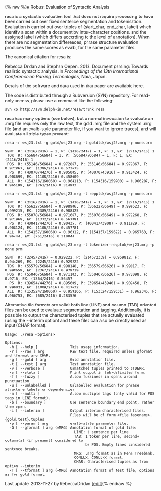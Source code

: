 {% raw %}# Robust Evaluation of Syntactic Analysis

resa is a syntactic evaluation tool that does not require processing to
have been carried out over fixed sentence segmentation and tokenisation.
Evaluation is carried out over triples of (start\_char, end\_char,
label) which identify a span within a document by inter-character
positions, and the assigned label (which differs according to the level
of annotation). When there are no segmentation differences, phrase
structure evaluation produces the same scores as evalb, for the same
parameter files.

The canonical citation for resa is:

Rebecca Dridan and Stephan Oepen. 2013. Document parsing: Towards
realistic syntactic analysis. In *Proceedings of the 13th International
Conference on Parsing Technologies*, Nara, Japan.

Details of the software and data used in that paper are available
here.

The code is distributed through a Subversion (SVN) repository. For
read-only access, please use a command like the following:

    svn co http://svn.delph-in.net/resa/trunk resa

resa has many options (see below), but a normal invocation to evaluate
an .mrg file requires only the raw text, the gold .mrg file and the
system .mrg file (and an evalb-style parameter file, if you want to
ignore traces), and will evaluate all triple types present:

    resa -r wsj23.txt -g gold/wsj23.mrg -t goldtok/wsj23.mrg -p none.prm
    
    SENT: R: (2416/2416) = 1, P: (2416/2416) = 1, F: 1, EX: (2416/2416) 1
     TOK: R: (56684/56684) = 1, P: (56684/56684) = 1, F: 1, EX: (2416/2416) 1
     POS: R: (55146/56684) = 0.972867, P: (55146/56684) = 0.972867, F: 0.972867, EX: (1386/2416) 0.573675
      PS: R: (40070/44276) = 0.905005, P: (40070/43916) = 0.912424, F: 0.908699, EX: (1108/2416) 0.458609
     ALL: R: (154316/160060) = 0.964113, P: (154316/159700) = 0.966287, F: 0.965199, EX: (761/2416) 0.314983
    
    resa -r wsj23.txt -g gold/wsj23.mrg -t repptok/wsj23.mrg -p none.prm
    
    SENT: R: (2416/2416) = 1, P: (2416/2416) = 1, F: 1, EX: (2416/2416) 1
     TOK: R: (56622/56684) = 0.998906, P: (56622/56649) = 0.999523, F: 0.999215, EX: (2389/2416) 0.988825
     POS: R: (55078/56684) = 0.971667, P: (55078/56649) = 0.972268, F: 0.971968, EX: (1372/2416) 0.567881
      PS: R: (40041/44276) = 0.90435, P: (40041/43908) = 0.911929, F: 0.908124, EX: (1106/2416) 0.457781
     ALL: R: (154157/160060) = 0.96312, P: (154157/159622) = 0.965763, F: 0.96444, EX: (751/2416) 0.310844
    
    resa -r wsj23.txt -g gold/wsj23.mrg -t tokenizer-repptok/wsj23.mrg -p none.prm
    
    SENT: R: (2245/2416) = 0.929222, P: (2245/2339) = 0.959812, F: 0.944269, EX: (2245/2416) 0.929222
     TOK: R: (56579/56684) = 0.998148, P: (56579/56626) = 0.99917, F: 0.998659, EX: (2367/2416) 0.979719
     POS: R: (55046/56684) = 0.971103, P: (55046/56626) = 0.972098, F: 0.9716, EX: (1364/2416) 0.56457
      PS: R: (39654/44276) = 0.895609, P: (39654/43940) = 0.902458, F: 0.899021, EX: (1009/2416) 0.417632
     ALL: R: (153524/160060) = 0.959165, P: (153524/159531) = 0.962346, F: 0.960753, EX: (685/2416) 0.283526

Alternative file formats are valid: both line (LINE) and column (TAB)
oriented files can be used to evaluate segmentation and tagging.
Additionally, it is possible to output the characterised tuples that are
actually evaluated (using the --interim option) and these files can also
be directly used as input (CHAR format).

    Usage: ./resa <options>
    
    Options:
      -h [ --help ]               This usage information.
      -r [ --raw ] arg            Raw text file, required unless gformat and tformat are CHAR.
      -g [ --gold ] arg           Gold annotation file.
      -t [ --test ] arg           Test annotation file.
      -v [ --verbose ]            Unmatched tuples printed to STDERR.
      -s [ --stats ]              Print output in tab-delimited form.
      -f [ --fuzzy ]              Allow fuzziness in spans around punctuation
      -u [ --unlabelled ]         Unlabelled evaluation for phrase structure labels or dependencies
      -m [ --multi ]              Allow multiple tags (only valid for POS tags in LINE format).
      -b [ --boundary ]           Use sentence boundary end point, rather than span.
      -i [ --interim ]            Output interim characterised files.
                                  Files will be of form <file basename>.{gold,test}.tuples
      -p [ --param ] arg          evalb-style parameter file.
      -G [ --gformat ] arg (=MRG) Annotation format of gold file:
                                    LINE: 1 sentence per line
                                    TAB: 1 token per line, second+ column(s) (if present) considered to 
                                         be POS. Empty lines considered sentence breaks.
                                    MRG: .mrg format as in Penn Treebank.
                                    CONLLX: CONLL-X format.
                                    CHAR: Characterised tuples as from option --interim
      -T [ --tformat ] arg (=MRG) Annotation format of test file, options as for gold format.

Last update: 2013-11-27 by RebeccaDridan [[edit](https://github.com/delph-in/docs/wiki/WeSearch_Resa/_edit)]{% endraw %}